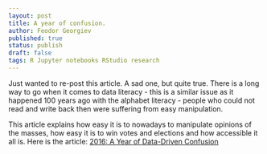 ```yaml
---
layout: post
title: A year of confusion.
author: Feodor Georgiev
published: true
status: publish
draft: false
tags: R Jupyter notebooks RStudio research 
---
```

 
Just wanted to re-post this article. A sad one, but quite true. There is a long way to go when it comes to data literacy - this is a similar issue as it happened 100 years ago with the alphabet literacy - people who could not read and write back then were suffering from easy manipulation. 
 
This article explains how easy it is to nowadays to manipulate opinions of the masses, how easy it is to win votes and elections and how accessible it all is. Here is the article: [2016: A Year of Data-Driven Confusion](https://modelviewculture.com/pieces/2016-a-year-of-data-driven-confusion)
